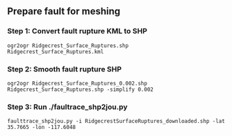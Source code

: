 ## Prepare fault for meshing
### Step 1: Convert fault rupture KML to SHP
```
ogr2ogr Ridgecrest_Surface_Ruptures.shp Ridgecrest_Surface_Ruptures.kml
```
### Step 2: Smooth fault rupture SHP
```
ogr2ogr Ridgecrest_Surface_Ruptures_0.002.shp Ridgecrest_Surface_Ruptures.shp -simplify 0.002
```
### Step 3: Run ./faultrace_shp2jou.py
```
faulttrace_shp2jou.py -i RidgecrestSurfaceRuptures_downloaded.shp -lat 35.7665 -lon -117.6048
```
